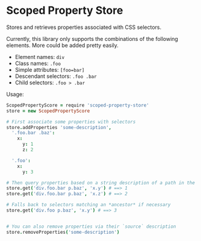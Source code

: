 # Scoped Property Store

Stores and retrieves properties associated with CSS selectors.

Currently, this library only supports the combinations of the following
elements. More could be added pretty easily.

* Element names: `div`
* Class names: `.foo`
* Simple attributes: `[foo=bar]`
* Descendant selectors: `.foo .bar`
* Child selectors: `.foo > .bar`

Usage:

```coffee
ScopedPropertyScore = require 'scoped-property-store'
store = new ScopedPropertyScore

# First associate some properties with selectors
store.addProperties 'some-description',
  '.foo.bar .baz':
    x:
      y: 1
      z: 2

  '.foo':
    x:
      y: 3

# Then query properties based on a string description of a path in the DOM.
store.get('div.foo.bar p.baz', 'x.y') # ==> 1
store.get('div.foo.bar p.baz', 'x.z') # ==> 2

# Falls back to selectors matching an *ancestor* if necessary
store.get('div.foo p.baz', 'x.y') # ==> 3


# You can also remove properties via their `source` description
store.removeProperties('some-description')
```
